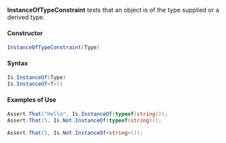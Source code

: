 **InstanceOfTypeConstraint** tests that an object is of the type supplied or a derived type.

#### Constructor

```csharp
InstanceOfTypeConstraint(Type)
```

#### Syntax

```csharp
Is.InstanceOf(Type)
Is.InstanceOf<T>()
```

#### Examples of Use

```csharp
Assert.That("Hello", Is.InstanceOf(typeof(string)));
Assert.That(5, Is.Not.InstanceOf(typeof(string)));

Assert.That(5, Is.Not.InstanceOf<string>());
```

